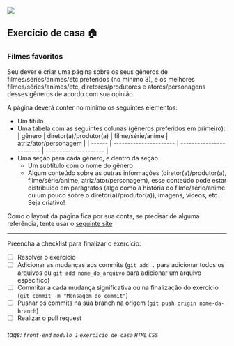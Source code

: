 ![](https://i.imgur.com/xG74tOh.png)

## Exercício de casa 🏠

### Filmes favoritos

Seu dever é criar uma página sobre os seus gêneros de filmes/séries/animes/etc preferidos (no mínimo 3), e os melhores filmes/séries/animes/etc, diretores/produtores e atores/personagens desses gêneros de acordo com sua opinião.

A página deverá conter no minímo os seguintes elementos:
- Um título
- Uma tabela com as seguintes colunas (gêneros preferidos em primeiro):
  | gênero | diretor(a)/produtor(a) | filme/série/anime | atriz/ator/personagem | 
  | ------ | ---------------------- | ------------------------ | --------------------- |
- Uma seção para cada gênero, e dentro da seção
  - Um subtítulo com o nome do gênero
  - Algum conteúdo sobre as outras informações (diretor(a)/produtor(a), filme/série/anime, atriz/ator/personagem), esse conteúdo pode estar distríbuido em paragrafos (algo como a história do filme/série/anime ou um pouco sobre o diretor(a)/produtor(a)), imagens, vídeos, etc. Seja criativo!

Como o layout da página fica por sua conta, se precisar de alguma referência, tente usar o [seguinte site](https://dribbble.com/search/shots/popular/web-design?q=movie)

---

Preencha a checklist para finalizar o exercício:

- [ ] Resolver o exercício
- [ ] Adicionar as mudanças aos commits (`git add .` para adicionar todos os arquivos ou `git add nome_do_arquivo` para adicionar um arquivo específico)
- [ ] Commitar a cada mudança significativa ou na finalização do exercício (`git commit -m "Mensagem do commit"`)
- [ ] Pushar os commits na sua branch na origem (`git push origin nome-da-branch`)
- [ ] Realizar o pull request

###### tags: `front-end` `módulo 1` `exercício de casa` `HTML` `CSS`

